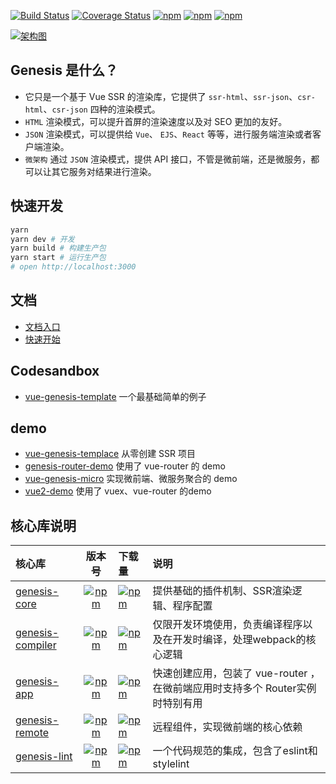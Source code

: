 [![Build Status](https://travis-ci.org/fmfe/genesis.svg?branch=master)](https://travis-ci.org/fmfe/genesis)
[![Coverage Status](https://coveralls.io/repos/github/fmfe/genesis/badge.svg?branch=master)](https://coveralls.io/github/fmfe/genesis?branch=master)
[![npm](https://img.shields.io/npm/v/@fmfe/genesis-core.svg)](https://www.npmjs.com/package/@fmfe/genesis-core) 
[![npm](https://img.shields.io/npm/dm/@fmfe/genesis-core.svg)](https://www.npmjs.com/package/@fmfe/genesis-core)
[![npm](https://img.shields.io/npm/dt/@fmfe/genesis-core.svg)](https://www.npmjs.com/package/@fmfe/genesis-core)

[![架构图](https://fmfe.github.io/genesis-docs/renderer.jpg)](https://fmfe.github.io/genesis-docs/guide/renderer.html)

## Genesis 是什么？
- 它只是一个基于 Vue SSR 的渲染库，它提供了 `ssr-html`、`ssr-json`、`csr-html`、`csr-json`  四种的渲染模式。    
- `HTML` 渲染模式，可以提升首屏的渲染速度以及对 SEO 更加的友好。
- `JSON` 渲染模式，可以提供给 `Vue`、 `EJS`、`React` 等等，进行服务端渲染或者客户端渲染。
- `微架构` 通过 `JSON` 渲染模式，提供 API 接口，不管是微前端，还是微服务，都可以让其它服务对结果进行渲染。

## 快速开发
```bash
yarn
yarn dev # 开发
yarn build # 构建生产包
yarn start # 运行生产包
# open http://localhost:3000
```

## 文档
- [文档入口](https://fmfe.github.io/genesis-docs/)
- [快速开始](https://fmfe.github.io/genesis-docs/guide/)


## Codesandbox
- [vue-genesis-template](https://codesandbox.io/s/condescending-architecture-ifgpt) 一个最基础简单的例子

## demo
- [vue-genesis-templace](https://github.com/fmfe/vue-genesis-templace) 从零创建 SSR 项目
- [genesis-router-demo](https://github.com/fmfe/genesis-router-demo) 使用了 vue-router 的 demo
- [vue-genesis-micro](https://github.com/fmfe/vue-genesis-micro) 实现微前端、微服务聚合的 demo
- [vue2-demo](https://github.com/lzxb/vue2-demo) 使用了 vuex、vue-router 的demo

## 核心库说明
|核心库|版本号|下载量|说明|
|:-|:-:|:-|:-|
|[genesis-core](https://fmfe.github.io/genesis-docs/core/)|[![npm](https://img.shields.io/npm/v/@fmfe/genesis-core.svg)](https://www.npmjs.com/package/@fmfe/genesis-core) |[![npm](https://img.shields.io/npm/dm/@fmfe/genesis-core.svg)](https://www.npmjs.com/package/@fmfe/genesis-core)|提供基础的插件机制、SSR渲染逻辑、程序配置|
|[genesis-compiler](https://fmfe.github.io/genesis-docs/compiler/)|[![npm](https://img.shields.io/npm/v/@fmfe/genesis-compiler.svg)](https://www.npmjs.com/package/@fmfe/genesis-compiler) |[![npm](https://img.shields.io/npm/dm/@fmfe/genesis-compiler.svg)](https://www.npmjs.com/package/@fmfe/genesis-compiler)|仅限开发环境使用，负责编译程序以及在开发时编译，处理webpack的核心逻辑|
|[genesis-app](https://fmfe.github.io/genesis-docs/app/)|[![npm](https://img.shields.io/npm/v/@fmfe/genesis-app.svg)](https://www.npmjs.com/package/@fmfe/genesis-app) |[![npm](https://img.shields.io/npm/dm/@fmfe/genesis-app.svg)](https://www.npmjs.com/package/@fmfe/genesis-app)|快速创建应用，包装了 vue-router ，在微前端应用时支持多个 Router实例时特别有用|
|[genesis-remote](https://fmfe.github.io/genesis-docs/remote/)|[![npm](https://img.shields.io/npm/v/@fmfe/genesis-remote.svg)](https://www.npmjs.com/package/@fmfe/genesis-remote) |[![npm](https://img.shields.io/npm/dm/@fmfe/genesis-remote.svg)](https://www.npmjs.com/package/@fmfe/genesis-remote)|远程组件，实现微前端的核心依赖|
|[genesis-lint](https://www.npmjs.com/package/@fmfe/genesis-lint)|[![npm](https://img.shields.io/npm/v/@fmfe/genesis-lint.svg)](https://www.npmjs.com/package/@fmfe/genesis-lint) |[![npm](https://img.shields.io/npm/dm/@fmfe/genesis-lint.svg)](https://www.npmjs.com/package/@fmfe/genesis-lint)|一个代码规范的集成，包含了eslint和stylelint| 